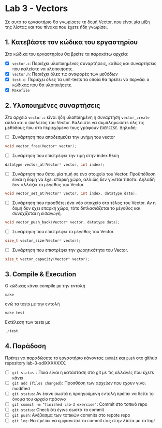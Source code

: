 # Lab 3 - Vectors

Σε αυτό το εργαστήριο θα γνωρίσετε τη δομή Vector, που είναι μία μίξη της λίστας και του πίνακα που έχετε ήδη γνωρίσει.

## 1. Κατεβάστε τον κώδικα του εργαστηρίου

Στο κώδικα του εργαστηρίου θα βρείτε τα παρακάτω αρχεία:
- [x] `vector.c`: Περιέχει υλοποιημένες συναρτήσεις, καθώς και συναρτήσεις που καλείστε να υλοποιήσετε.
- [x] `vector.h`:  Περιέχει όλες τις αναφορές των μεθόδων
- [x] `test.c`:  Περιέχει όλες τα unit-tests τα οποία θα πρέπει να περνάει ο κώδικας που θα υλοποιήσετε.
- [x] `Makefile`

## 2. Υλοποιημένες συναρτήσεις

Στο αρχείο `vector.c` είναι ήδη υλοποιημένη η συναρτήση `vector_create` αλλά και ο σκελετός του Vector. Καλείστε να συμπληρώσετε όλς τις μεθόδους που στο περιεχόμενο τους γράφουν `EXERCISE`. Δηλαδή:

- [ ]  Συνάρτηση που αποδεσμεύει την μνήμη του vector
```c
void vector_free(Vector* vector);
```
- [ ]  Συνάρτηση που επιστρέφει την τιμή στην index θέση
```c
datatype vector_at(Vector* vector, int index);
```
- [ ]  Συνάρτηση που θέτει μία τιμή σε ένα στοιχείο του Vector. Προϋπόθεση είναι η δομή να έχει επαρκή χώρο, αλλιώς δεν γίνεται τίποτα. Δηλαδή δεν αλλάζει το μέγεθος του Vector. 
```c
void vector_set_at(Vector* vector, int index, datatype data);
```
- [ ]  Συνάρτηση που προσθέτει ένα νέο στοιχείο στο τέλος του Vector. Αν η δομή δεν έχει επαρκή χώρο, τότε διπλασιάζεται το μέγεθος και συνεχίζεται η εισαγωγή.
```c
void vector_push_back(Vector* vector, datatype data);
```
- [ ]  Συνάρτηση που επιστρέφει το μέγεθος του Vector.
```c
size_t vector_size(Vector* vector);
```
- [ ]  Συνάρτηση που επιστρέφει την χωρητικότητα του Vector.
```c
size_t vector_capacity(Vector* vector);
```

## 3. Compile & Execution

Ο κώδικας κάνει compile με την εντολή 

```c
make
``` 

ενώ τα tests με την εντολή 

```c
make test
```

Εκτέλεση των tests με 

```c
./test
```

## 4. Παράδοση

Πρέπει να παραδώσετε το εργαστήριο κάνοντας `commit` και `push` στο github repository lab-3-sdiXXXXXXX.

- [ ] `git status `: Ποια είναι η κατάσταση στο git με τις αλλαγές που έχετε κάνει
- [ ] `git add {files changed}`: Προσθέση των αρχείων που έχουν γίνει modified
- [ ] `git status`: Αν έγινε σωστά η προηγούμενη εντολή πρέπει να δείτε το όνομα του αρχείο πράσινο
- [ ] `git commit -m "finished lab-3 exercise"`: Commit στο τοπικό repo
- [ ] `git status`: Check ότι έγινε σωστά το commit
- [ ] `git push`: Ανέβασμα των τοπικών commits στο repote repo
- [ ] `git log`: Θα πρέπει να εμφανιστεί το commit σας στην λίστα με τα log!
